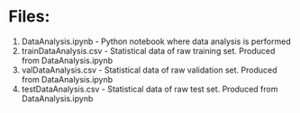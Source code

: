# Files:
1. DataAnalysis.ipynb     - Python notebook where data analysis is performed
2. trainDataAnalysis.csv  - Statistical data of raw training set. Produced from DataAnalysis.ipynb
3. valDataAnalysis.csv    - Statistical data of raw validation set. Produced from DataAnalysis.ipynb
4. testDataAnalysis.csv   - Statistical data of raw test set. Produced from DataAnalysis.ipynb
